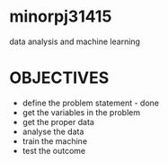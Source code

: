 # minorpj31415
data analysis and machine learning
# OBJECTIVES
* define the problem statement - done
* get the variables in the problem
* get the proper data
* analyse the data
* train the machine
* test the outcome
